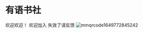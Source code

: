 # 有语书社


欢迎欢迎！
欢迎加入
失效了请反馈
![mmqrcode1649772845242](https://s2.loli.net/2022/04/12/cRMzxdSityQPJWa.png)
